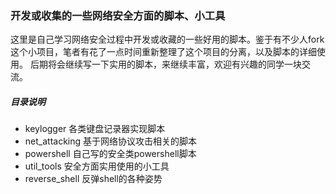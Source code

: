 ### 开发或收集的一些网络安全方面的脚本、小工具 

这里是自己学习网络安全过程中开发或收藏的一些好用的脚本。鉴于有不少人fork这个小项目，笔者有花了一点时间重新整理了这个项目的分离，以及脚本的详细使用。
后期将会继续写一下实用的脚本，来继续丰富，欢迎有兴趣的同学一块交流。

##### 目录说明

* keylogger  各类键盘记录器实现脚本
* net_attacking  基于网络协议攻击相关的脚本
* powershell  自己写的安全类powershell脚本
* util_tools  安全方面实用使用的小工具
* reverse_shell  反弹shell的各种姿势  

